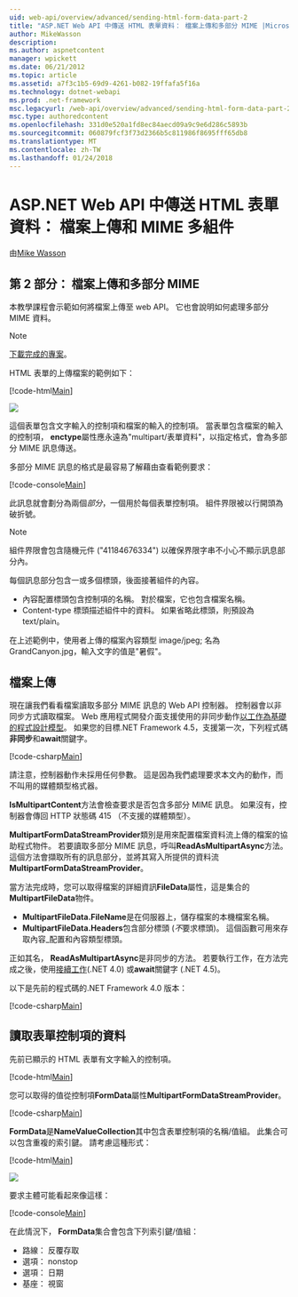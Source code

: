 ```yaml
---
uid: web-api/overview/advanced/sending-html-form-data-part-2
title: "ASP.NET Web API 中傳送 HTML 表單資料： 檔案上傳和多部分 MIME |Microsoft 文件"
author: MikeWasson
description: 
ms.author: aspnetcontent
manager: wpickett
ms.date: 06/21/2012
ms.topic: article
ms.assetid: a7f3c1b5-69d9-4261-b082-19ffafa5f16a
ms.technology: dotnet-webapi
ms.prod: .net-framework
msc.legacyurl: /web-api/overview/advanced/sending-html-form-data-part-2
msc.type: authoredcontent
ms.openlocfilehash: 331d0e520a1fd8ec84aecd09a9c9e6d286c5893b
ms.sourcegitcommit: 060879fcf3f73d2366b5c811986f8695fff65db8
ms.translationtype: MT
ms.contentlocale: zh-TW
ms.lasthandoff: 01/24/2018
---
```

<a name="sending-html-form-data-in-aspnet-web-api-file-upload-and-multipart-mime"></a>ASP.NET Web API 中傳送 HTML 表單資料： 檔案上傳和 MIME 多組件
====================
由[Mike Wasson](https://github.com/MikeWasson)

## <a name="part-2-file-upload-and-multipart-mime"></a>第 2 部分： 檔案上傳和多部分 MIME

本教學課程會示範如何將檔案上傳至 web API。 它也會說明如何處理多部分 MIME 資料。

> [!NOTE]
> [下載完成的專案](https://code.msdn.microsoft.com/ASPNET-Web-API-File-Upload-a8c0fb0d)。


HTML 表單的上傳檔案的範例如下：

[!code-html[Main](sending-html-form-data-part-2/samples/sample1.html)]

![](sending-html-form-data-part-2/_static/image1.png)

這個表單包含文字輸入的控制項和檔案的輸入的控制項。 當表單包含檔案的輸入的控制項， **enctype**屬性應永遠為&quot;multipart/表單資料&quot;，以指定格式，會為多部分 MIME 訊息傳送。

多部分 MIME 訊息的格式是最容易了解藉由查看範例要求：

[!code-console[Main](sending-html-form-data-part-2/samples/sample2.cmd)]

此訊息就會劃分為兩個*部分*，一個用於每個表單控制項。 組件界限被以行開頭為破折號。

> [!NOTE]
> 組件界限會包含隨機元件 (&quot;41184676334&quot;) 以確保界限字串不小心不顯示訊息部分內。


每個訊息部分包含一或多個標頭，後面接著組件的內容。

- 內容配置標頭包含控制項的名稱。 對於檔案，它也包含檔案名稱。
- Content-type 標頭描述組件中的資料。 如果省略此標頭，則預設為 text/plain。

在上述範例中，使用者上傳的檔案內容類型 image/jpeg; 名為 GrandCanyon.jpg，輸入文字的值是&quot;暑假&quot;。

## <a name="file-upload"></a>檔案上傳

現在讓我們看看檔案讀取多部分 MIME 訊息的 Web API 控制器。 控制器會以非同步方式讀取檔案。 Web 應用程式開發介面支援使用的非同步動作[以工作為基礎的程式設計模型](https://msdn.microsoft.com/library/dd460693.aspx)。 如果您的目標.NET Framework 4.5，支援第一次，下列程式碼**非同步**和**await**關鍵字。

[!code-csharp[Main](sending-html-form-data-part-2/samples/sample3.cs)]

請注意，控制器動作未採用任何參數。 這是因為我們處理要求本文內的動作，而不叫用的媒體類型格式器。

**IsMultipartContent**方法會檢查要求是否包含多部分 MIME 訊息。 如果沒有，控制器會傳回 HTTP 狀態碼 415 （不支援的媒體類型）。

**MultipartFormDataStreamProvider**類別是用來配置檔案資料流上傳的檔案的協助程式物件。 若要讀取多部分 MIME 訊息，呼叫**ReadAsMultipartAsync**方法。 這個方法會擷取所有的訊息部分，並將其寫入所提供的資料流**MultipartFormDataStreamProvider**。

當方法完成時，您可以取得檔案的詳細資訊**FileData**屬性，這是集合的**MultipartFileData**物件。

- **MultipartFileData.FileName**是在伺服器上，儲存檔案的本機檔案名稱。
- **MultipartFileData.Headers**包含部分標頭 (*不*要求標頭)。 這個函數可用來存取內容\_配置和內容類型標頭。

正如其名， **ReadAsMultipartAsync**是非同步的方法。 若要執行工作，在方法完成之後，使用[接續工作](https://msdn.microsoft.com/library/ee372288.aspx)(.NET 4.0) 或**await**關鍵字 (.NET 4.5)。

以下是先前的程式碼的.NET Framework 4.0 版本：

[!code-csharp[Main](sending-html-form-data-part-2/samples/sample4.cs)]

## <a name="reading-form-control-data"></a>讀取表單控制項的資料

先前已顯示的 HTML 表單有文字輸入的控制項。

[!code-html[Main](sending-html-form-data-part-2/samples/sample5.html)]

您可以取得的值從控制項**FormData**屬性**MultipartFormDataStreamProvider**。

[!code-csharp[Main](sending-html-form-data-part-2/samples/sample6.cs?highlight=15)]

**FormData**是**NameValueCollection**其中包含表單控制項的名稱/值組。 此集合可以包含重複的索引鍵。 請考慮這種形式：

[!code-html[Main](sending-html-form-data-part-2/samples/sample7.html)]

![](sending-html-form-data-part-2/_static/image2.png)

要求主體可能看起來像這樣：

[!code-console[Main](sending-html-form-data-part-2/samples/sample8.cmd)]

在此情況下， **FormData**集合會包含下列索引鍵/值組：

- 路線： 反覆存取
- 選項： nonstop
- 選項： 日期
- 基座： 視窗
